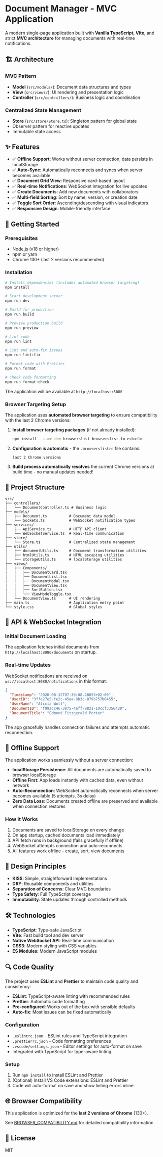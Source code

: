 # Document Manager - MVC Application

A modern single-page application built with **Vanilla TypeScript**, **Vite**, and strict **MVC architecture** for managing documents with real-time notifications.

## 🏗️ Architecture

### MVC Pattern
- **Model** (`src/models/`): Document data structures and types
- **View** (`src/views/`): UI rendering and presentation logic
- **Controller** (`src/controllers/`): Business logic and coordination

### Centralized State Management
- **Store** (`src/store/Store.ts`): Singleton pattern for global state
- Observer pattern for reactive updates
- Immutable state access

## ✨ Features

- ✅ **Offline Support**: Works without server connection, data persists in localStorage
- ✅ **Auto-Sync**: Automatically reconnects and syncs when server becomes available
- ✅ **Document Grid View**: Responsive card-based layout
- ✅ **Real-time Notifications**: WebSocket integration for live updates
- ✅ **Create Documents**: Add new documents with collaborators
- ✅ **Multi-field Sorting**: Sort by name, version, or creation date
- ✅ **Toggle Sort Order**: Ascending/descending with visual indicators
- ✅ **Responsive Design**: Mobile-friendly interface

## 🚀 Getting Started

### Prerequisites
- Node.js (v18 or higher)
- npm or yarn
- Chrome 130+ (last 2 versions recommended)

### Installation

```bash
# Install dependencies (includes automated browser targeting)
npm install

# Start development server
npm run dev

# Build for production
npm run build

# Preview production build
npm run preview

# Lint code
npm run lint

# Lint and auto-fix issues
npm run lint:fix

# Format code with Prettier
npm run format

# Check code formatting
npm run format:check
```

The application will be available at `http://localhost:3000`

### Browser Targeting Setup

The application uses **automated browser targeting** to ensure compatibility with the last 2 Chrome versions:

1. **Install browser targeting packages** (if not already installed):
   ```bash
   npm install --save-dev browserslist browserslist-to-esbuild
   ```

2. **Configuration is automatic** - the `.browserslistrc` file contains:
   ```
   last 2 Chrome versions
   ```

3. **Build process automatically resolves** the current Chrome versions at build time - no manual updates needed!

## 📁 Project Structure

```
src/
├── controllers/
│   └── DocumentController.ts # Business logic
├── models/
│   ├── Document.ts          # Document data model
│   └── Sockets.ts           # WebSocket notification types
├── services/
│   ├── ApiService.ts        # HTTP API client
│   └── WebSocketService.ts  # Real-time communication
├── store/
│   └── Store.ts             # Centralized state management
├── utils/
│   ├── documentUtils.ts     # Document transformation utilities
│   ├── htmlUtils.ts         # HTML escaping utilities
│   └── storageUtils.ts      # localStorage utilities
├── views/
|   ├── Components/
|   |   ├── DocumentCard.tsx
|   |   ├── DocumentList.tsx
|   |   ├── DocumentModal.tsx
|   |   ├── DocumentView.tsx
|   |   ├── SortButton.tsx
|   |   └── ViewModeToggle.tsx
│   └── DocumentView.ts      # UI rendering
├── main.ts                  # Application entry point
└── style.css                # Global styles
```

## 🔌 API & WebSocket Integration

### Initial Document Loading
The application fetches initial documents from `http://localhost:8080/documents` on startup.

### Real-time Updates
WebSocket notifications are received on `ws://localhost:8080/notifications` in this format:

```json
{
  "Timestamp": "2020-08-12T07:30:08.28093+02:00",
  "UserID": "3ffe27e5-fe2c-45ea-8b3c-879b757b0455",
  "UserName": "Alicia Wolf",
  "DocumentID": "f09acc46-3875-4eff-8831-10ccf3356420",
  "DocumentTitle": "Edmund Fitzgerald Porter"
}
```

The app gracefully handles connection failures and attempts automatic reconnection.

## 💾 Offline Support

The application works seamlessly without a server connection:

- **localStorage Persistence**: All documents are automatically saved to browser localStorage
- **Offline First**: App loads instantly with cached data, even without network
- **Auto-Reconnection**: WebSocket automatically reconnects when server becomes available (5 attempts, 3s delay)
- **Zero Data Loss**: Documents created offline are preserved and available when connection restores

### How It Works
1. Documents are saved to localStorage on every change
2. On app startup, cached documents load immediately
3. API fetch runs in background (fails gracefully if offline)
4. WebSocket attempts connection and auto-reconnects
5. All features work offline - create, sort, view documents

## 🎨 Design Principles

- **KISS**: Simple, straightforward implementations
- **DRY**: Reusable components and utilities
- **Separation of Concerns**: Clear MVC boundaries
- **Type Safety**: Full TypeScript coverage
- **Immutability**: State updates through controlled methods

## 🛠️ Technologies

- **TypeScript**: Type-safe JavaScript
- **Vite**: Fast build tool and dev server
- **Native WebSocket API**: Real-time communication
- **CSS3**: Modern styling with CSS variables
- **ES Modules**: Modern JavaScript modules

## 🔍 Code Quality

The project uses **ESLint** and **Prettier** to maintain code quality and consistency:

- **ESLint**: TypeScript-aware linting with recommended rules
- **Prettier**: Automatic code formatting
- **Pre-configured**: Works out of the box with sensible defaults
- **Auto-fix**: Most issues can be fixed automatically

### Configuration
- `.eslintrc.json` - ESLint rules and TypeScript integration
- `.prettierrc.json` - Code formatting preferences
- `.vscode/settings.json` - Editor settings for auto-format on save
- Integrated with TypeScript for type-aware linting

### Setup
1. Run `npm install` to install ESLint and Prettier
2. (Optional) Install VS Code extensions: ESLint and Prettier
3. Code will auto-format on save and show linting errors inline

## 🌐 Browser Compatibility

This application is optimized for the **last 2 versions of Chrome** (130+). 

See [BROWSER_COMPATIBILITY.md](./BROWSER_COMPATIBILITY.md) for detailed compatibility information.

## 📝 License

MIT

